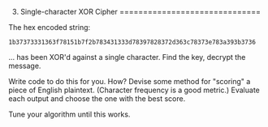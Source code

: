 3. Single-character XOR Cipher
==============================

The hex encoded string:

	1b37373331363f78151b7f2b783431333d78397828372d363c78373e783a393b3736

... has been XOR'd against a single character. Find the key, decrypt
the message.

Write code to do this for you. How? Devise some method for "scoring" a
piece of English plaintext. (Character frequency is a good metric.)
Evaluate each output and choose the one with the best score.

Tune your algorithm until this works.

